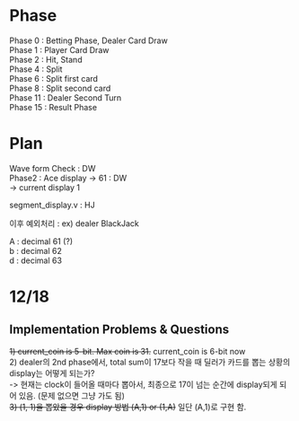 # Phase  
Phase 0 : Betting Phase, Dealer Card Draw  
Phase 1 : Player Card Draw  
Phase 2 : Hit, Stand  
Phase 4 : Split  
Phase 6 : Split first card  
Phase 8 : Split second card  
Phase 11 : Dealer Second Turn  
Phase 15 : Result Phase  

# Plan  
Wave form Check : DW  
Phase2 : Ace display -> 61 : DW  
-> current display 1

segment_display.v : HJ  

이후 예외처리 : ex) dealer BlackJack  

A : decimal 61 (?)  
b : decimal 62  
d : decimal 63  



# 12/18  
## Implementation Problems & Questions    
~~1) current_coin is 5-bit. Max coin is 31.~~ current_coin is 6-bit now  
2) dealer의 2nd phase에서, total sum이 17보다 작을 때 딜러가 카드를 뽑는 상황의 display는 어떻게 되는가?  
-> 현재는 clock이 들어올 때마다 뽑아서, 최종으로 17이 넘는 순간에 display되게 되어 있음. (문제 없으면 그냥 가도 됨)  
~~3) (1, 1)을 뽑았을 경우 display 방법 (A,1) or (1,A)~~ 일단 (A,1)로 구현 함.  
